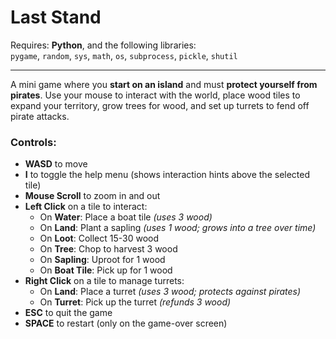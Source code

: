 # **Last Stand**

Requires: **Python**, and the following libraries:  
`pygame`, `random`, `sys`, `math`, `os`, `subprocess`, `pickle`, `shutil`

---

A mini game where you **start on an island** and must **protect yourself from pirates**. Use your mouse to interact with the world, place wood tiles to expand your territory, grow trees for wood, and set up turrets to fend off pirate attacks.

### Controls:
- **WASD** to move  
- **I** to toggle the help menu (shows interaction hints above the selected tile)  
- **Mouse Scroll** to zoom in and out  
- **Left Click** on a tile to interact:
  - On **Water**: Place a boat tile *(uses 3 wood)*  
  - On **Land**: Plant a sapling *(uses 1 wood; grows into a tree over time)*  
  - On **Loot**: Collect 15-30 wood  
  - On **Tree**: Chop to harvest 3 wood  
  - On **Sapling**: Uproot for 1 wood  
  - On **Boat Tile**: Pick up for 1 wood  
- **Right Click** on a tile to manage turrets:
  - On **Land**: Place a turret *(uses 3 wood; protects against pirates)*  
  - On **Turret**: Pick up the turret *(refunds 3 wood)*  
- **ESC** to quit the game  
- **SPACE** to restart (only on the game-over screen)